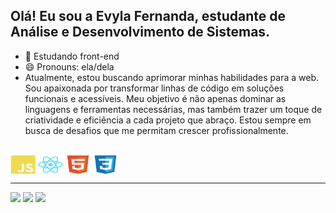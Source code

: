 ## Olá! Eu sou a Evyla Fernanda, estudante de Análise e Desenvolvimento de Sistemas.
- 🌱 Estudando front-end
- 😄 Pronouns: ela/dela
- Atualmente, estou buscando aprimorar minhas habilidades para a web. Sou apaixonada por transformar linhas de código em soluções funcionais e acessíveis. Meu objetivo é não apenas dominar as linguagens e ferramentas necessárias, mas também trazer um toque de criatividade e eficiência a cada projeto que abraço. Estou sempre em busca de desafios que me permitam crescer profissionalmente.

<div style="display: inline_block"><br>
  <img align="center" alt="evyla-Js" height="30" width="40" src="https://raw.githubusercontent.com/devicons/devicon/master/icons/javascript/javascript-plain.svg">
  <img align="center" alt="evyla-React" height="30" width="40" src="https://raw.githubusercontent.com/devicons/devicon/master/icons/react/react-original.svg">
  <img align="center" alt="evyla-HTML" height="30" width="40" src="https://raw.githubusercontent.com/devicons/devicon/master/icons/html5/html5-original.svg">
  <img align="center" alt="evyla-CSS" height="30" width="40" src="https://raw.githubusercontent.com/devicons/devicon/master/icons/css3/css3-original.svg">
</div>

<hr>

<div> 
  <a href="" target="_blank"><img src="https://img.shields.io/badge/Discord-7289DA?style=for-the-badge&logo=discord&logoColor=white" target="_blank"></a> 
  <a href="mailto:evyllafernanda0@gmail.com"><img src="https://img.shields.io/badge/-Gmail-%23333?style=for-the-badge&logo=gmail&logoColor=white" target="_blank"></a>
  <a href="evyla-fernanda-bezerra-2a6688282" target="_blank"><img src="https://img.shields.io/badge/-LinkedIn-%230077B5?style=for-the-badge&logo=linkedin&logoColor=white" target="_blank"></a> 
</div>

